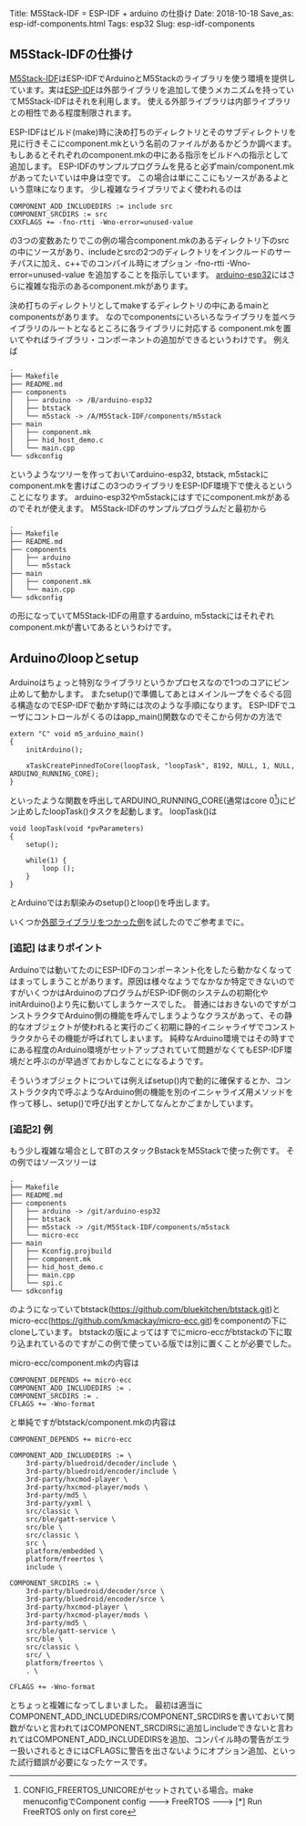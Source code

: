 Title: M5Stack-IDF = ESP-IDF + arduino の仕掛け
Date: 2018-10-18
Save_as: esp-idf-components.html
Tags: esp32
Slug: esp-idf-components

## M5Stack-IDFの仕掛け

[M5Stack-IDF](https://github.com/m5stack/M5Stack-IDF)はESP-IDFでArduinoとM5Stackのライブラリを使う環境を提供しています。実は[ESP-IDF](https://github.com/espressif/esp-idf)は外部ライブラリを追加して使うメカニズムを持っていてM5Stack-IDFはそれを利用します。
使える外部ライブラリは内部ライブラリとの相性である程度制限されます。

ESP-IDFはビルド(make)時に決め打ちのディレクトリとそのサブディレクトリを見に行きそこにcomponent.mkという名前のファイルがあるかどうか調べます。 もしあるとそれぞれのcomponent.mkの中にある指示をビルドへの指示として追加します。
ESP-IDFのサンプルプログラムを見ると必ずmain/component.mkがあってたいていは中身は空です。 この場合は単にここにもソースがあるよという意味になります。 少し複雑なライブラリでよく使われるのは

```
COMPONENT_ADD_INCLUDEDIRS := include src
COMPONENT_SRCDIRS := src
CXXFLAGS += -fno-rtti -Wno-error=unused-value
```

の3つの変数あたりでこの例の場合component.mkのあるディレクトリ下のsrcの中にソースがあり、includeとsrcの2つのディレクトリをインクルードのサーチパスに加え、c++でのコンパイル時にオプション -fno-rtti -Wno-error=unused-value を追加することを指示しています。 [arduino-esp32](https://github.com/espressif/arduino-esp32)にはさらに複雑な指示のあるcomponent.mkがあります。

決め打ちのディレクトリとしてmakeするディレクトリの中にあるmainとcomponentsがあります。 なのでcomponentsにいろいろなライブラリを並べライブラリのルートとなるところに各ライブラリに対応する
component.mkを置いてやればライブラリ・コンポーネントの追加ができるというわけです。 例えば

```
.
├── Makefile
├── README.md
├── components
│   ├── arduino -> /B/arduino-esp32
│   ├── btstack
│   └── m5stack -> /A/M5Stack-IDF/components/m5stack
├── main
│   ├── component.mk
│   ├── hid_host_demo.c
│   └── main.cpp
└── sdkconfig
```
というようなツリーを作っておいてarduino-esp32, btstack, m5stackにcomponent.mkを書けばこの3つのライブラリをESP-IDF環境下で使えるということになります。 arduino-esp32やm5stackにはすでにcomponent.mkがあるのでそれが使えます。 M5Stack-IDFのサンプルプログラムだと最初から

```
.
├── Makefile
├── README.md
├── components
│   ├── arduino
│   └── m5stack
├── main
│   ├── component.mk
│   └── main.cpp
└── sdkconfig
```
の形になっていてM5Stack-IDFの用意するarduino, m5stackにはそれぞれcomponent.mkが書いてあるというわけです。

## Arduinoのloopとsetup

Arduinoはちょっと特別なライブラリというかプロセスなので1つのコアにピン止めして動かします。 またsetup()で準備してあとはメインループをぐるぐる回る構造なのでESP-IDFで動かす時には次のような手順になります。 ESP-IDFでユーザにコントロールがくるのはapp_main()関数なのでそこから何かの方法で

```
extern "C" void m5_arduino_main()
{
    initArduino();

    xTaskCreatePinnedToCore(loopTask, "loopTask", 8192, NULL, 1, NULL, ARDUINO_RUNNING_CORE);
}
```
といったような関数を呼出してARDUINO_RUNNING_CORE(通常はcore 0[^注1])にピン止めしたloopTask()タスクを起動します。 loopTask()は

```
void loopTask(void *pvParameters)
{
    setup();

    while(1) {
        loop ();
    }
}
```
とArduinoではお馴染みのsetup()とloop()を呼出します。

いくつか[外部ライブラリをつかった例](https://github.com/kazkojima/m5stack-app)を試したのでご参考までに。


### \[追記\] はまりポイント

Arduinoでは動いてたのにESP-IDFのコンポーネント化をしたら動かなくなってはまってしまうことがあります。原因は様々なようでなかなか特定できないのですがいくつかはArduinoのプログラムがESP-IDF側のシステムの初期化やinitArduino()より先に動いてしまうケースでした。 普通にはおきないのですがコンストラクタでArduino側の機能を呼んでしまうようなクラスがあって、その静的なオブジェクトが使われると実行のごく初期に静的イニシャライザでコンストラクタからその機能が呼ばれてしまいます。 純粋なArduino環境ではその時すでにある程度のArduino環境がセットアップされていて問題がなくてもESP-IDF環境だと呼ぶのが早過ぎておかしなことになるようです。

そういうオブジェクトについては例えばsetup()内で動的に確保するとか、コンストラクタ内で呼ぶようなArduino側の機能を別のイニシャライズ用メソッドを作って移し、setup()で呼び出すとかしてなんとかごまかしています。

[^注1]:CONFIG_FREERTOS_UNICOREがセットされている場合。make menuconfig[^注2]でComponent config ---> FreeRTOS ---> [*] Run FreeRTOS only on first core

[^注2]:Arduinoコンポーネントを使う場合、M5Stack-IDF/にあるsdkconfigがArduino用にカスタマイズされているのでそれをコピーして修正していくのが吉

### \[追記2\] 例

もう少し複雑な場合としてBTのスタックBstackをM5Stackで使った例です。
その例ではソースツリーは

```
.
├── Makefile
├── README.md
├── components
│   ├── arduino -> /git/arduino-esp32
│   ├── btstack
│   ├── m5stack -> /git/M5Stack-IDF/components/m5stack
│   └── micro-ecc
├── main
│   ├── Kconfig.projbuild
│   ├── component.mk
│   ├── hid_host_demo.c
│   ├── main.cpp
│   └── spi.c
└── sdkconfig
```
のようになっていてbtstack(https://github.com/bluekitchen/btstack.git)とmicro-ecc(https://github.com/kmackay/micro-ecc.git)をcomponentの下にcloneしています。
btstackの版によってはすでにmicro-eccがbtstackの下に取り込まれているのですがこの例で使っている版では別に置くことが必要でした。

micro-ecc/component.mkの内容は
```
COMPONENT_DEPENDS += micro-ecc
COMPONENT_ADD_INCLUDEDIRS := .
COMPONENT_SRCDIRS := .
CFLAGS += -Wno-format
```
と単純ですがbtstack/component.mkの内容は
```
COMPONENT_DEPENDS += micro-ecc

COMPONENT_ADD_INCLUDEDIRS := \
	3rd-party/bluedroid/decoder/include \
	3rd-party/bluedroid/encoder/include \
	3rd-party/hxcmod-player \
	3rd-party/hxcmod-player/mods \
	3rd-party/md5 \
	3rd-party/yxml \
	src/classic \
	src/ble/gatt-service \
	src/ble \
	src/classic \
	src \
	platform/embedded \
	platform/freertos \
	include \

COMPONENT_SRCDIRS := \
	3rd-party/bluedroid/decoder/srce \
	3rd-party/bluedroid/encoder/srce \
	3rd-party/hxcmod-player \
	3rd-party/hxcmod-player/mods \
	3rd-party/md5 \
	src/ble/gatt-service \
	src/ble \
	src/classic \
	src/ \
	platform/freertos \
	. \

CFLAGS += -Wno-format
```
とちょっと複雑になってしまいました。
最初は適当にCOMPONENT_ADD_INCLUDEDIRS/COMPONENT_SRCDIRSを書いておいて関数がないと言われてはCOMPONENT_SRCDIRSに追加しincludeできないと言われてはCOMPONENT_ADD_INCLUDEDIRSを追加、コンパイル時の警告がエラー扱いされるときにはCFLAGSに警告を出さないようにオプション追加、といった試行錯誤が必要になったケースです。
